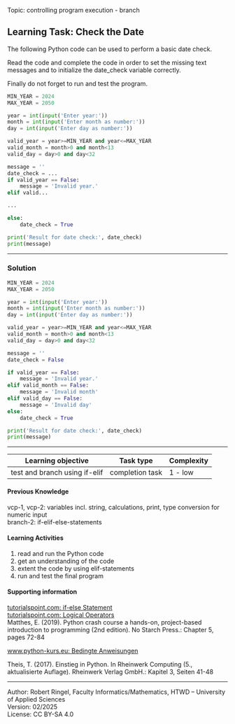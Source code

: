 Topic: controlling program execution - branch

## Learning Task: Check the Date

The following Python code can be used to perform a basic date check.  

Read the code and complete the code in order to set the missing text messages and to initialize the date_check variable correctly.

Finally do not forget to run and test the program.

``` python
MIN_YEAR = 2024
MAX_YEAR = 2050

year = int(input('Enter year:'))
month = int(input('Enter month as number:'))
day = int(input('Enter day as number:'))

valid_year = year>=MIN_YEAR and year<=MAX_YEAR
valid_month = month>0 and month<13
valid_day = day>0 and day<32

message = ''
date_check = ...
if valid_year == False:
	message = 'Invalid year.'
elif valid...

...

else:
	date_check = True

print('Result for date check:', date_check)
print(message)
```

---------------------------------------

### Solution

``` python
MIN_YEAR = 2024
MAX_YEAR = 2050

year = int(input('Enter year:'))
month = int(input('Enter month as number:'))
day = int(input('Enter day as number:'))

valid_year = year>=MIN_YEAR and year<=MAX_YEAR
valid_month = month>0 and month<13
valid_day = day>0 and day<32

message = ''
date_check = False

if valid_year == False:
	message = 'Invalid year.'
elif valid_month == False:
	message = 'Invalid month'
elif valid_day == False:
	message = 'Invalid day'
else:
	date_check = True

print('Result for date check:', date_check)
print(message)
```

---------------------------------------

| **Learning objective**                         | **Task type**   | **Complexity** |
| ---------------------------------------------- | --------------- | -------------- |
| test and branch using if-elif                  | completion task | 1 - low        |  

#### Previous Knowledge

vcp-1, vcp-2: variables incl. string, calculations, print, type conversion for numeric input  
branch-2: if-elif-else-statements

#### Learning Activities

1) read and run the Python code
2) get an understanding of the code
3) extent the code by using elif-statements
4) run and test the final program

#### Supporting information

[tutorialspoint.com: if-else Statement](https://www.tutorialspoint.com/python/python_if_else.htm)  
[tutorialspoint.com: Logical Operators](https://www.tutorialspoint.com/python/python_logical_operators.htm)  
Matthes, E. (2019). Python crash course a hands-on, project-based introduction to programming (2nd edition). No Starch Press.: Chapter 5, pages 72-84  

[www.python-kurs.eu: Bedingte Anweisungen](https://python-kurs.eu/python3_bedingte_anweisungen.php)

Theis, T. (2017). Einstieg in Python. In Rheinwerk Computing (5., aktualisierte Auflage). Rheinwerk Verlag GmbH.: Kapitel 3, Seiten 41-48

---------------------------------------

Author: Robert Ringel, Faculty Informatics/Mathematics, HTWD – University of Applied Sciences  
Version: 02/2025  
License: CC BY-SA 4.0
